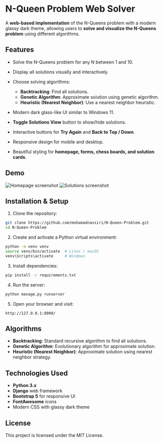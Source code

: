 # N-Queen Problem Web Solver

A **web-based implementation** of the N-Queens problem with a modern glassy dark theme, allowing users to **solve and visualize the N-Queens problem** using different algorithms.

## Features

* Solve the N-Queens problem for any N between 1 and 10.
* Display all solutions visually and interactively.
* Choose solving algorithms:

  * **Backtracking**: Find all solutions.
  * **Genetic Algorithm**: Approximate solution using genetic algorithm.
  * **Heuristic (Nearest Neighbor)**: Use a nearest neighbor heuristic.
* Modern dark glass-like UI similar to Windows 11.
* **Toggle Solutions View** button to show/hide solutions.
* Interactive buttons for **Try Again** and **Back to Top / Down**.
* Responsive design for mobile and desktop.
* Beautiful styling for **homepage, forms, chess boards, and solution cards**.

## Demo

![Homepage screenshot](screenshots/Home.png)
![Solutions screenshot](screenshots/Solutions.png)

## Installation & Setup

1. Clone the repository:

```bash
git clone https://github.com/mohamadnassiri/N-Queen-Problem.git
cd N-Queen-Problem
```

2. Create and activate a Python virtual environment:

```bash
python -m venv venv
source venv/bin/activate  # Linux / macOS
venv\Scripts\activate     # Windows
```

3. Install dependencies:

```bash
pip install -r requirements.txt
```

4. Run the server:

```bash
python manage.py runserver
```

5. Open your browser and visit:

```
http://127.0.0.1:8000/
```

## Algorithms

* **Backtracking**: Standard recursive algorithm to find all solutions.
* **Genetic Algorithm**: Evolutionary algorithm for approximate solution.
* **Heuristic (Nearest Neighbor)**: Approximate solution using nearest neighbor strategy.

## Technologies Used

* **Python 3.x**
* **Django** web framework
* **Bootstrap 5** for responsive UI
* **FontAwesome** icons
* Modern CSS with glassy dark theme

## License

This project is licensed under the MIT License.
